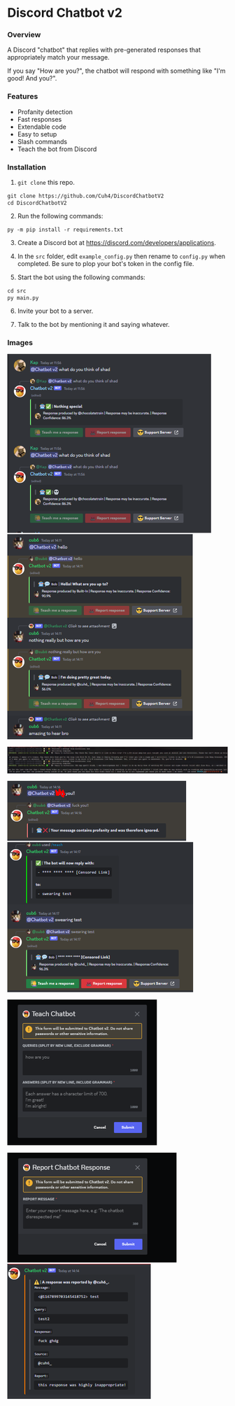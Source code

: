 # Discord Chatbot v2

### **Overview**
A Discord "chatbot" that replies with pre-generated responses that appropriately match your message.

If you say "How are you?", the chatbot will respond with something like "I'm good! And you?".

### **Features**
- Profanity detection
- Fast responses
- Extendable code
- Easy to setup
- Slash commands
- Teach the bot from Discord

### **lnstallation**
1) `git clone` this repo.
```
git clone https://github.com/Cuh4/DiscordChatbotV2
cd DiscordChatbotV2
```

2) Run the following commands:
```
py -m pip install -r requirements.txt
```

3) Create a Discord bot at https://discord.com/developers/applications.

4) In the `src` folder, edit `example_config.py` then rename to `config.py` when completed. Be sure to plop your bot's token in the config file.

5) Start the bot using the following commands:
```
cd src
py main.py
```

6) Invite your bot to a server.

7) Talk to the bot by mentioning it and saying whatever.

### **Images**
![Conversation](imgs/conversation1.png)
![Conversation](imgs/conversation2.png)

![Status updates in terminal](imgs/terminalMessages.png)

![Profanity detection](imgs/profanityDetection1.png)
![Profanity detection](imgs/profanityDetection2.png)

![Teach the chatbot from Discord](imgs/teachingForm.png)

![Report responses](imgs/report1.png)
![Report responses](imgs/report2.png)